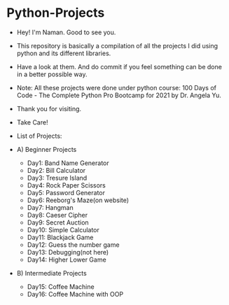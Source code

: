 # Python-Projects
- Hey! I'm Naman. Good to see you.
- This repository is basically a compilation of all the projects I did using python and its different libraries.
- Have a look at them. And do commit if you feel something can be done in a better possible way.
- Note: All these projects were done under python course: 100 Days of Code - The Complete Python Pro Bootcamp for 2021 by Dr. Angela Yu.
- Thank you for visiting.
- Take Care!

- List of Projects:

- A) Beginner Projects
  - Day1: Band Name Generator
  - Day2: Bill Calculator
  - Day3: Tresure Island
  - Day4: Rock Paper Scissors
  - Day5: Password Generator
  - Day6: Reeborg's Maze(on website)
  - Day7: Hangman
  - Day8: Caeser Cipher
  - Day9: Secret Auction
  - Day10: Simple Calculator
  - Day11: Blackjack Game
  - Day12: Guess the number game
  - Day13: Debugging(not here)
  - Day14: Higher Lower Game

- B) Intermediate Projects
  - Day15: Coffee Machine
  - Day16: Coffee Machine with OOP
